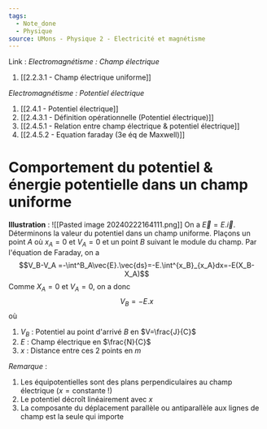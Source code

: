 ```yaml
---
tags:
  - Note_done
  - Physique
source: UMons - Physique 2 - Electricité et magnétisme
---
```


Link :
_Electromagnétisme : Champ électrique_
1. [[2.2.3.1 - Champ électrique uniforme]]

_Electromagnétisme : Potentiel électrique_
1. [[2.4.1 - Potentiel électrique]]
2. [[2.4.3.1 - Définition opérationnelle (Potentiel électrique)]]
3. [[2.4.5.1 - Relation entre champ électrique & potentiel électrique]]
4. [[2.4.5.2 - Equation faraday (3e éq de Maxwell)]]


# Comportement du potentiel & énergie potentielle dans un champ uniforme
**Illustration** : ![[Pasted image 20240222164111.png]]
On a $\vec{E} = E.\vec{i}$. Déterminons la valeur du potentiel dans un champ uniforme.
Plaçons un point $A$ où $x_A=0$ et $V_A =0$ et un point $B$ suivant le module du champ. Par l'équation de Faraday, on a $$V_B-V_A =-\int^B_A\vec{E}.\vec{ds}=-E.\int^{x_B}_{x_A}dx=-E(X_B-X_A)$$ Comme $X_A= 0$ et $V_A=0$, on a donc $$V_B=-E.x$$ où
1. $V_B$ : Potentiel au point d'arrivé $B$ en $V=\frac{J}{C}$ 
2. $E$ : Champ électrique en $\frac{N}{C}$ 
3. $x$ : Distance entre ces 2 points en $m$ 

_Remarque_ :
1. Les équipotentielles sont des plans perpendiculaires au champ électrique $(x = \text{constante !})$ 
2. Le potentiel décroît linéairement avec $x$
3. La composante du déplacement parallèle ou antiparallèle aux lignes de champ est la seule qui importe
